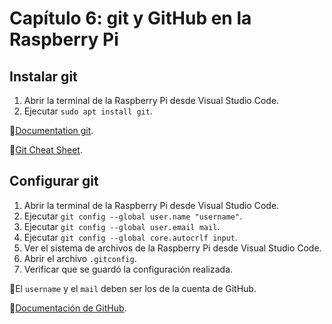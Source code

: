 # Capítulo 6: git y GitHub en la Raspberry Pi

## Instalar git

1. Abrir la terminal de la Raspberry Pi desde Visual Studio Code.
2. Ejecutar `sudo apt install git`.

📝[Documentation git](https://git-scm.com/doc).

📝[Git Cheat Sheet](https://training.github.com/downloads/github-git-cheat-sheet.pdf).

## Configurar git

1. Abrir la terminal de la Raspberry Pi desde Visual Studio Code.
2. Ejecutar `git config --global user.name "username"`.
3. Ejecutar `git config --global user.email mail`.
4. Ejecutar `git config --global core.autocrlf input`.
5. Ver el sistema de archivos de la Raspberry Pi desde Visual Studio Code.
6. Abrir el archivo `.gitconfig`.
7. Verificar que se guardó la configuración realizada.

📝El `username` y el `mail` deben ser los de la cuenta de GitHub.

📝[Documentación de GitHub](https://docs.github.com/es).
